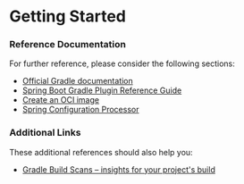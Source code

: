# Getting Started

### Reference Documentation
For further reference, please consider the following sections:

* [Official Gradle documentation](https://docs.gradle.org)
* [Spring Boot Gradle Plugin Reference Guide](https://docs.spring.io/spring-boot/docs/3.0.3/gradle-plugin/reference/html/)
* [Create an OCI image](https://docs.spring.io/spring-boot/docs/3.0.3/gradle-plugin/reference/html/#build-image)
* [Spring Configuration Processor](https://docs.spring.io/spring-boot/docs/3.0.3/reference/htmlsingle/#appendix.configuration-metadata.annotation-processor)

### Additional Links
These additional references should also help you:

* [Gradle Build Scans – insights for your project's build](https://scans.gradle.com#gradle)

